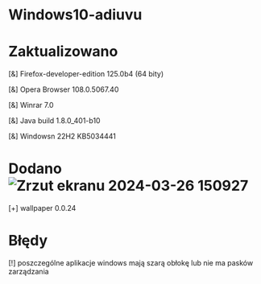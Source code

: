 # Windows10-adiuvu

# Zaktualizowano
[&] Firefox-developer-edition 125.0b4 (64 bity)

[&] Opera Browser 108.0.5067.40

[&] Winrar 7.0

[&] Java build 1.8.0_401-b10

[&] Windowsn 22H2 KB5034441

# Dodano![Zrzut ekranu 2024-03-26 150927](https://github.com/Adi-uvu/Windows10-adiuvu/assets/102376281/33468609-4056-433d-ab44-98009e934f29)

[+] wallpaper 0.0.24


# Błędy
[!] poszczególne aplikacje windows mają szarą obłokę lub nie ma  pasków zarządzania
